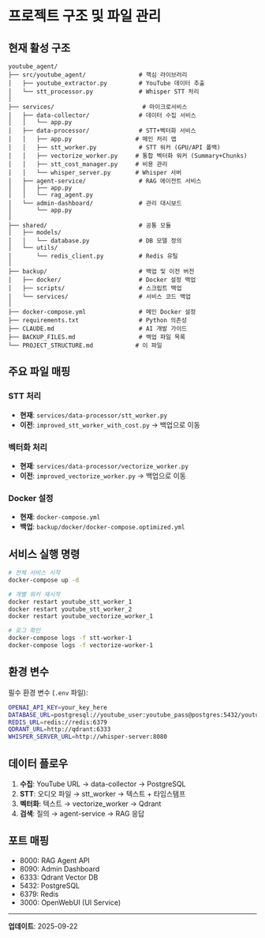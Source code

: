 # 프로젝트 구조 및 파일 관리

## 현재 활성 구조

```
youtube_agent/
├── src/youtube_agent/               # 핵심 라이브러리
│   ├── youtube_extractor.py         # YouTube 데이터 추출
│   └── stt_processor.py             # Whisper STT 처리
│
├── services/                         # 마이크로서비스
│   ├── data-collector/              # 데이터 수집 서비스
│   │   └── app.py
│   ├── data-processor/              # STT+벡터화 서비스
│   │   ├── app.py                  # 메인 처리 앱
│   │   ├── stt_worker.py            # STT 워커 (GPU/API 폴백)
│   │   ├── vectorize_worker.py     # 통합 벡터화 워커 (Summary+Chunks)
│   │   ├── stt_cost_manager.py     # 비용 관리
│   │   └── whisper_server.py       # Whisper 서버
│   ├── agent-service/               # RAG 에이전트 서비스
│   │   ├── app.py
│   │   └── rag_agent.py
│   └── admin-dashboard/             # 관리 대시보드
│       └── app.py
│
├── shared/                          # 공통 모듈
│   ├── models/
│   │   └── database.py              # DB 모델 정의
│   └── utils/
│       └── redis_client.py          # Redis 유틸
│
├── backup/                          # 백업 및 이전 버전
│   ├── docker/                      # Docker 설정 백업
│   ├── scripts/                     # 스크립트 백업
│   └── services/                    # 서비스 코드 백업
│
├── docker-compose.yml               # 메인 Docker 설정
├── requirements.txt                 # Python 의존성
├── CLAUDE.md                        # AI 개발 가이드
├── BACKUP_FILES.md                  # 백업 파일 목록
└── PROJECT_STRUCTURE.md            # 이 파일
```

## 주요 파일 매핑

### STT 처리
- **현재**: `services/data-processor/stt_worker.py`
- **이전**: `improved_stt_worker_with_cost.py` → 백업으로 이동

### 벡터화 처리
- **현재**: `services/data-processor/vectorize_worker.py`
- **이전**: `improved_vectorize_worker.py` → 백업으로 이동

### Docker 설정
- **현재**: `docker-compose.yml`
- **백업**: `backup/docker/docker-compose.optimized.yml`

## 서비스 실행 명령

```bash
# 전체 서비스 시작
docker-compose up -d

# 개별 워커 재시작
docker restart youtube_stt_worker_1
docker restart youtube_stt_worker_2
docker restart youtube_vectorize_worker_1

# 로그 확인
docker-compose logs -f stt-worker-1
docker-compose logs -f vectorize-worker-1
```

## 환경 변수

필수 환경 변수 (`.env` 파일):
```bash
OPENAI_API_KEY=your_key_here
DATABASE_URL=postgresql://youtube_user:youtube_pass@postgres:5432/youtube_agent
REDIS_URL=redis://redis:6379
QDRANT_URL=http://qdrant:6333
WHISPER_SERVER_URL=http://whisper-server:8080
```

## 데이터 플로우

1. **수집**: YouTube URL → data-collector → PostgreSQL
2. **STT**: 오디오 파일 → stt_worker → 텍스트 + 타임스탬프
3. **벡터화**: 텍스트 → vectorize_worker → Qdrant
4. **검색**: 질의 → agent-service → RAG 응답

## 포트 매핑

- 8000: RAG Agent API
- 8090: Admin Dashboard
- 6333: Qdrant Vector DB
- 5432: PostgreSQL
- 6379: Redis
- 3000: OpenWebUI (UI Service)

---
**업데이트**: 2025-09-22